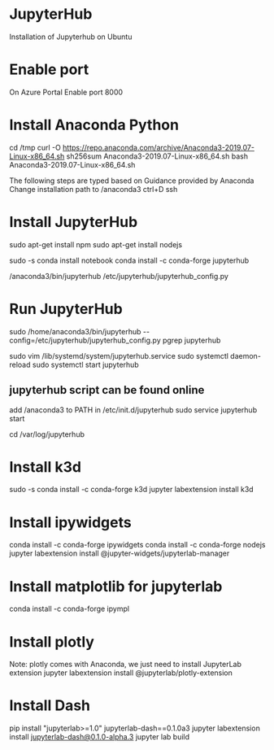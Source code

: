# JupyterHub
Installation of Jupyterhub on Ubuntu

# Enable port
On Azure Portal Enable port 8000

# Install Anaconda Python
cd /tmp
curl -O https://repo.anaconda.com/archive/Anaconda3-2019.07-Linux-x86_64.sh
sh256sum Anaconda3-2019.07-Linux-x86_64.sh
bash Anaconda3-2019.07-Linux-x86_64.sh

The following steps are typed based on Guidance provided by Anaconda
Change installation path to /anaconda3
ctrl+D
ssh

# Install JupyterHub
sudo apt-get install npm
sudo apt-get install nodejs

sudo -s
conda install notebook
conda install -c conda-forge jupyterhub

/anaconda3/bin/jupyterhub
/etc/jupyterhub/jupyterhub_config.py

# Run JupyterHub
sudo /home/anaconda3/bin/jupyterhub --config=/etc/jupyterhub/jupyterhub_config.py
pgrep jupyterhub

sudo vim /lib/systemd/system/jupyterhub.service
sudo systemctl daemon-reload
sudo systemctl start jupyterhub

## jupyterhub script can be found online
add /anaconda3 to PATH in /etc/init.d/jupyterhub
sudo service jupyterhub start

cd /var/log/jupyterhub

# Install k3d
sudo -s
conda install -c conda-forge k3d
jupyter labextension install k3d

# Install ipywidgets
conda install -c conda-forge ipywidgets
conda install -c conda-forge nodejs
jupyter labextension install @jupyter-widgets/jupyterlab-manager

# Install matplotlib for jupyterlab
conda install -c conda-forge ipympl

# Install plotly
Note: plotly comes with Anaconda, we just need to install JupyterLab extension
jupyter labextension install @jupyterlab/plotly-extension

# Install Dash
pip install "jupyterlab>=1.0" jupyterlab-dash==0.1.0a3
jupyter labextension install jupyterlab-dash@0.1.0-alpha.3
jupyter lab build



